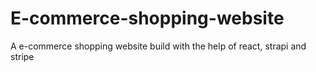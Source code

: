 # E-commerce-shopping-website
A  e-commerce shopping website build with the help of react, strapi and stripe
